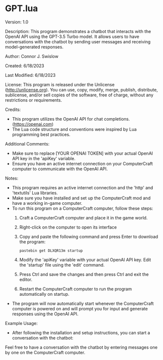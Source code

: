 # GPT.lua

Version: 1.0

Description: This program demonstrates a chatbot that interacts with the OpenAI API using the GPT-3.5 Turbo model. It allows users to have conversations with the chatbot by sending user messages and receiving model-generated responses.

Author: Connor J. Swislow

Created: 6/18/2023

Last Modified: 6/18/2023

License: This program is released under the Unlicense (http://unlicense.org). You can use, copy, modify, merge, publish, distribute, sublicense, and/or sell copies of the software, free of charge, without any restrictions or requirements.

Credits: 
- This program utilizes the OpenAI API for chat completions. (https://openai.com)
- The Lua code structure and conventions were inspired by Lua programming best practices.

Additional Comments:
- Make sure to replace [YOUR OPENAI TOKEN] with your actual OpenAI API key in the 'apiKey' variable.
- Ensure you have an active internet connection on your ComputerCraft computer to communicate with the OpenAI API.

Notes:
- This program requires an active internet connection and the 'http' and 'textutils' Lua libraries.
- Make sure you have installed and set up the ComputerCraft mod and have a working in-game computer.
- To run this program on a ComputerCraft computer, follow these steps:
    1. Craft a ComputerCraft computer and place it in the game world.
    2. Right-click on the computer to open its interface
    3. Copy and paste the following command and press Enter to download the program:

        `pastebin get DLXQR13m startup`
    4. Modify the 'apiKey' variable with your actual OpenAI API key. Edit the 'startup' file using the 'edit' command.
    5. Press Ctrl and save the changes and then press Ctrl and exit the editor.
    6. Restart the ComputerCraft computer to run the program automatically on startup.
- The program will now automatically start whenever the ComputerCraft computer is powered on and will prompt you for input and generate responses using the OpenAI API.

Example Usage:
- After following the installation and setup instructions, you can start a conversation with the chatbot:

Feel free to have a conversation with the chatbot by entering messages one by one on the ComputerCraft computer.